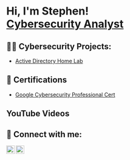 <h1>Hi, I'm Stephen! <br/> <a href="https://www.linkedin.com/in/stephenabner/">Cybersecurity Analyst</a> <!--<a href="">YouTube</a></h1> -->

<h2>👨‍💻 Cybersecurity Projects:</h2>

  - [Active Directory Home Lab]()

<h2>📃 Certifications</h2>

  - [Google Cybersecurity Professional Cert](https://www.coursera.org/account/accomplishments/specialization/F2H3SA6KQJB5)


<h2> YouTube Videos</h2>


<h2> 🤳 Connect with me:</h2>

[<img align="left" alt="Stevebbner | YouTube" width="22px" src="https://github.com/steveabner/icons/blob/main/youtube.png" />][youtube]
[<img align="left" alt="Stevebbner | LinkedIn" width="22px" src="https://github.com/steveabner/icons/blob/main/linkedin.png" />][linkedin]
<!--[<img align="left" alt="Steveabner | Twitter" width="22px" src="https://cdn.jsdelivr.net/npm/simple-icons@v3/icons/twitter.svg" />][twitter]
[<img align="left" alt="Steveabner| Instagram" width="22px" src="https://cdn.jsdelivr.net/npm/simple-icons@v3/icons/instagram.svg" />][Instagram]
-->

[youtube]: https://www.youtube.com/@steve.dabner
[linkedin]: https://www.linkedin.com/in/stephenabner/
<!--[twitter]: https://twitter.com/steveabner
[instagram]: https://www.instagram.com/steveabner/
-->

<!--
**steveabner/steveabner** is a ✨ _special_ ✨ repository because its `README.md` (this file) appears on your GitHub profile.

Here are some ideas to get you started:

- 🔭 I’m currently working on ...
- 🌱 I’m currently learning ...
- 👯 I’m looking to collaborate on ...
- 🤔 I’m looking for help with ...
- 💬 Ask me about ...
- 📫 How to reach me: ...
- 😄 Pronouns: ...
- ⚡ Fun fact: ...
-->
